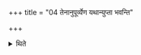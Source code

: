 +++
title = "04 तेनानुपूर्व्येण यथान्युप्ता भवन्ति"

+++

<details><summary>थिते</summary>

तेनानुपूर्व्येण यथान्युप्ता भवन्ति ४
</details>
